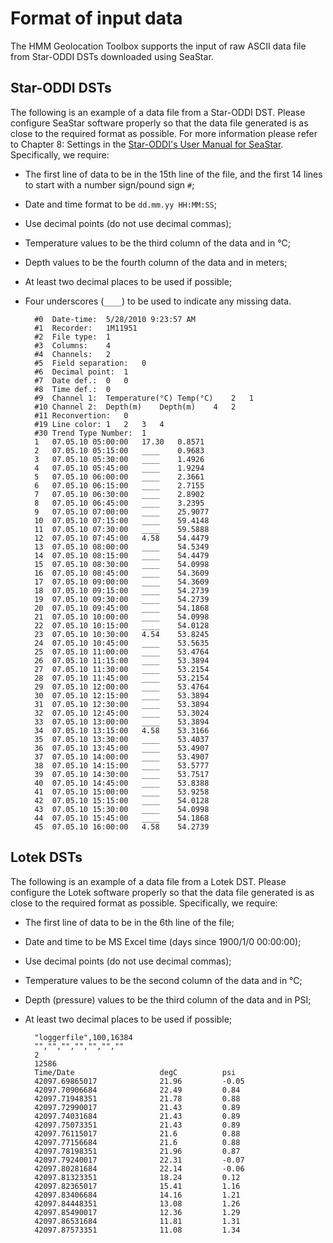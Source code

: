 # Format of input data
The HMM Geolocation Toolbox supports the input of raw ASCII data file from Star-ODDI DSTs downloaded using SeaStar.
## Star-ODDI DSTs
The following is an example of a data file from a Star-ODDI DST. Please configure SeaStar software properly so that the data file generated is as close to the required format as possible. For more information please refer to Chapter 8: Settings in the [Star-ODDI's User Manual for SeaStar](http://www.star-oddi.com/updates/SeaStar/DstTD.pdf). Specifically, we require:
* The first line of data to be in the 15th line of the file, and the first 14 lines to start with a number sign/pound sign `#`;
* Date and time format to be `dd.mm.yy HH:MM:SS`;
* Use decimal points (do not use decimal commas);
* Temperature values to be the third column of the data and in &deg;C;
* Depth values to be the fourth column of the data and in meters;
* At least two decimal places to be used if possible;
* Four underscores (`____`) to be used to indicate any missing data.

        #0	Date-time:	5/28/2010 9:23:57 AM
        #1	Recorder:	1M11951
        #2	File type:	1
        #3	Columns:	4
        #4	Channels:	2
        #5	Field separation:	0
        #6	Decimal point:	1
        #7	Date def.:	0	0
        #8	Time def.:	0
        #9	Channel 1:	Temperature(°C)	Temp(°C)	2	1
        #10	Channel 2:	Depth(m)	Depth(m)	4	2
        #11	Reconvertion:	0
        #19	Line color:	1	2	3	4
        #30	Trend Type Number:	1
        1	07.05.10 05:00:00	17.30	0.8571
        2	07.05.10 05:15:00	____	0.9683
        3	07.05.10 05:30:00	____	1.4926
        4	07.05.10 05:45:00	____	1.9294
        5	07.05.10 06:00:00	____	2.3661
        6	07.05.10 06:15:00	____	2.7155
        7	07.05.10 06:30:00	____	2.8902
        8	07.05.10 06:45:00	____	3.2395
        9	07.05.10 07:00:00	____	25.9077
        10	07.05.10 07:15:00	____	59.4148
        11	07.05.10 07:30:00	____	59.5888
        12	07.05.10 07:45:00	4.58	54.4479
        13	07.05.10 08:00:00	____	54.5349
        14	07.05.10 08:15:00	____	54.4479
        15	07.05.10 08:30:00	____	54.0998
        16	07.05.10 08:45:00	____	54.3609
        17	07.05.10 09:00:00	____	54.3609
        18	07.05.10 09:15:00	____	54.2739
        19	07.05.10 09:30:00	____	54.2739
        20	07.05.10 09:45:00	____	54.1868
        21	07.05.10 10:00:00	____	54.0998
        22	07.05.10 10:15:00	____	54.0128
        23	07.05.10 10:30:00	4.54	53.8245
        24	07.05.10 10:45:00	____	53.5635
        25	07.05.10 11:00:00	____	53.4764
        26	07.05.10 11:15:00	____	53.3894
        27	07.05.10 11:30:00	____	53.2154
        28	07.05.10 11:45:00	____	53.2154
        29	07.05.10 12:00:00	____	53.4764
        30	07.05.10 12:15:00	____	53.3894
        31	07.05.10 12:30:00	____	53.3894
        32	07.05.10 12:45:00	____	53.3024
        33	07.05.10 13:00:00	____	53.3894
        34	07.05.10 13:15:00	4.58	53.3166
        35	07.05.10 13:30:00	____	53.4037
        36	07.05.10 13:45:00	____	53.4907
        37	07.05.10 14:00:00	____	53.4907
        38	07.05.10 14:15:00	____	53.5777
        39	07.05.10 14:30:00	____	53.7517
        40	07.05.10 14:45:00	____	53.8388
        41	07.05.10 15:00:00	____	53.9258
        42	07.05.10 15:15:00	____	54.0128
        43	07.05.10 15:30:00	____	54.0998
        44	07.05.10 15:45:00	____	54.1868
        45	07.05.10 16:00:00	4.58	54.2739

## Lotek DSTs
The following is an example of a data file from a Lotek DST. Please configure the Lotek software properly so that the data file generated is as close to the required format as possible. Specifically, we require:
* The first line of data to be in the 6th line of the file;
* Date and time to be MS Excel time (days since 1900/1/0 00:00:00);
* Use decimal points (do not use decimal commas);
* Temperature values to be the second column of the data and in &deg;C;
* Depth (pressure) values to be the third column of the data and in PSI;
* At least two decimal places to be used if possible;

        "loggerfile",100,16384
        "","","","","","",""
        2
        12586
        Time/Date                   degC          psi           
        42097.69865017              21.96         -0.05         
        42097.70906684              22.49         0.84          
        42097.71948351              21.78         0.88          
        42097.72990017              21.43         0.89          
        42097.74031684              21.43         0.89          
        42097.75073351              21.43         0.89          
        42097.76115017              21.6          0.88          
        42097.77156684              21.6          0.88          
        42097.78198351              21.96         0.87          
        42097.79240017              22.31         -0.07         
        42097.80281684              22.14         -0.06         
        42097.81323351              18.24         0.12          
        42097.82365017              15.41         1.16          
        42097.83406684              14.16         1.21          
        42097.84448351              13.08         1.26          
        42097.85490017              12.36         1.29          
        42097.86531684              11.81         1.31          
        42097.87573351              11.08         1.34          
